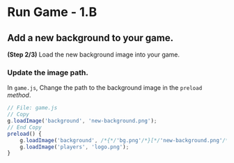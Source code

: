 # Run Game - 1.B

## Add a new background to your game.

**(Step 2/3)** Load the new background image into your game.

### Update the image path.

In `game.js`, Change the path to the background image in the `preload` _method_.

```javascript
// File: game.js
// Copy
g.loadImage('background', 'new-background.png');
// End Copy
preload() {
    g.loadImage('background', /*{*/'bg.png'/*}[*/'new-background.png'/*]*/);
    g.loadImage('players', 'logo.png');
}
```
